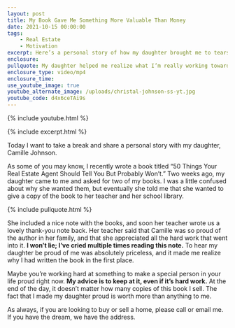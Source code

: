 ```yaml
---
layout: post
title: My Book Gave Me Something More Valuable Than Money
date: 2021-10-15 00:00:00
tags:
    - Real Estate
    - Motivation
excerpt: Here’s a personal story of how my daughter brought me to tears of joy.
enclosure:
pullquote: My daughter helped me realize what I’m really working towards.
enclosure_type: video/mp4
enclosure_time:
use_youtube_image: true
youtube_alternate_image: /uploads/christal-johnson-ss-yt.jpg
youtube_code: d4x6ceTAi9s
---
```

{% include youtube.html %}

{% include excerpt.html %}

Today I want to take a break and share a personal story with my daughter, Camille Johnson.&nbsp;

As some of you may know, I recently wrote a book titled “50 Things Your Real Estate Agent Should Tell You But Probably Won’t.” Two weeks ago, my daughter came to me and asked for two of my books. I was a little confused about why she wanted them, but eventually she told me that she wanted to give a copy of the book to her teacher and her school library.&nbsp;

{% include pullquote.html %}

She included a nice note with the books, and soon her teacher wrote us a lovely thank-you note back. Her teacher said that Camille was so proud of the author in her family, and that she appreciated all the hard work that went into it. **I won’t lie; I’ve cried multiple times reading this note.** To hear my daughter be proud of me was absolutely priceless, and it made me realize why I had written the book in the first place.&nbsp;

Maybe you’re working hard at something to make a special person in your life proud right now. **My advice is to keep at it, even if it’s hard work.** At the end of the day, it doesn’t matter how many copies of this book I sell. The fact that I made my daughter proud is worth more than anything to me.&nbsp;

As always, if you are looking to buy or sell a home, please call or email me. If you have the dream, we have the address.
